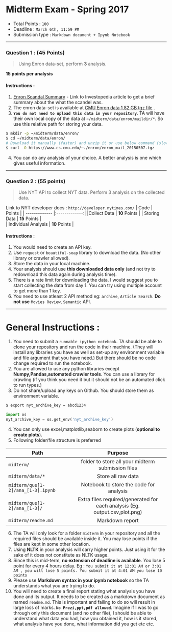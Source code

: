 # Midterm Exam - Spring 2017 

- Total Points : `100`
- Deadline : `March 6th, 11:59 PM`
- Submission type : `Markdown document + Ipynb Notebook`
---
### Question 1 : (45 Points)

> Using Enron data-set, perform **3**  analysis.

**15 points per analysis**

#### Instructions :
1. [Enron Scandal Summary](http://www.investopedia.com/updates/enron-scandal-summary/) - Link to Investopedia article to get a brief summary about the what the scandel was.
2. The enron data-set is available at [CMU Enron data 1.82 GB tgz file](https://www.cs.cmu.edu/~./enron/enron_mail_20150507.tgz) . 
3. **`You do not need to upload this data in your repository`**.  TA will have their own local copy of the  data at `~/midterm/data/enron/maildir/*`. So use this relative path for storing your data.
```sh
$ mkdir -p ~/midterm/data/enron/
$ cd ~/midterm/data/enron/
# Download it manually (faster) and unzip it or use below command (slower)
$ curl -O https://www.cs.cmu.edu/~./enron/enron_mail_20150507.tgz
```
4. You can do any analysis of your choice. A better analysis is one which gives useful information. 




---
### Question 2 : (55 points)

> Use NYT API to collect NYT data. Perform 3 analysis on the collected data.

Link to NYT developer docs : `http://developer.nytimes.com/`
| Code        | Points           | 
| ------------- |:-------------:| 
|Collect Data       | **10** Points | 
| Storing Data      | **15** Points      |   
| Individual Analysis  | **10** Points      |  

#### Instructions :
1. You would need to create an API key.
2. Use `request` or `beautiful-soap` library to download the data. (No other library or crawler allowed).
3. Store the data in your local machine.
4. Your analysis should use **this downloaded data only** (and not try to redownload this data again during analysis time).
5.  There is a rate limit for downloading the data. I would suggest you to start collecting the data from day 1. You can try using multiple account to get more than 1 key.
6.  You need to use atleast 2 API method eg: `archive`, `Article Search`. **Do not use** `Movies Review`, `Semantic` API.

---

# General Instructions :

1. You need to submit a `runnable ipython notebook`. TA should be able to clone your repository and run the code in their machine. (They will install any libraries you have as well as set-up any environment variable and file argument that you have need.) But there should be no code change required to run the notebook.
2. You are allowed to use any python libraries except **Numpy,Pandas,automated crawler tools**. You can use a library for crawling (if you think you need it but it should not be an automated click to run types.)
3. Do not share/upload any keys on Github. You should store them as environment variable.
```sh
$ export nyt_archive_key = abcd1234
```
```python
import os
nyt_archive_key = os.get_env('nyt_archive_key')
```
4. You can only use excel,matplotlib,seaborn to create plots (**optional to create plots**).
5. Following folder/file structure is preferred

| Path        | Purpose           | 
| ------------- |:-------------:| 
|`midterm/`       | folder to store all your midterm submission files | 
| `midterm/data/*`      | Store all raw data      |   
| `midterm/que[1-2]/ana_[1-3].ipynb`  | Notebook to store the code for analysis      |
| `midterm/que[1-2]/ana_[1-3]/`  | Extra files required/generated for each analysis (Eg. output.csv,plot.png)      |
| `midterm/readme.md`  | Markdown report     |
6.  The TA will only look for a folder `midterm` in your repository and all the required files should be available inside it. You may lose points if the files are kept in some other location.
7.  Using **NLTK** in your analysis will carry higher points. Just using it for the sake of it does not constitute as NLTK usage.
8.  Since this is mid-term, **no extension of deadline is available**. You lose 5 point for every 4 hours delay. Eg : `You submit it at 12:01 AM or 3:01 AM , you will lose 5 points. You submit it at 4:01 AM you lose 10 points`
9.  Please use **Markdown syntax in your ipynb notebook** so the TA understands what you are trying to do. 
10.  You will need to create a final report stating what analysis you have done and its output. It needs to be created as a markdown document as named `readme.md`. This is important and failing to do so will result in large loss of marks. **`No Prezi,ppt,pdf allowed`**. Imagine if I was to go through only this document (and no other file), I should be able to understand what data you had, how you obtained it, how is it stored, what analysis have you done, what information did you get etc etc.
